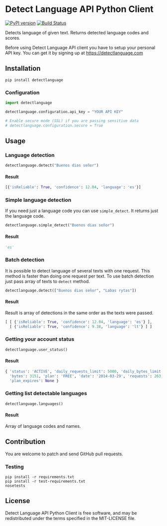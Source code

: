 Detect Language API Python Client
========

[![PyPI version](https://badge.fury.io/py/detectlanguage.svg)](https://badge.fury.io/py/detectlanguage)
[![Build Status](https://api.travis-ci.org/detectlanguage/detectlanguage-python.svg)](http://travis-ci.org/detectlanguage/detectlanguage-python)

Detects language of given text. Returns detected language codes and scores.

Before using Detect Language API client you have to setup your personal API key.
You can get it by signing up at https://detectlanguage.com

## Installation

```
pip install detectlanguage
```

### Configuration

```python
import detectlanguage

detectlanguage.configuration.api_key = "YOUR API KEY"

# Enable secure mode (SSL) if you are passing sensitive data
# detectlanguage.configuration.secure = True
```

## Usage

### Language detection

```python
detectlanguage.detect("Buenos dias señor")
```

#### Result

```python
[{'isReliable': True, 'confidence': 12.04, 'language': 'es'}]
```

### Simple language detection

If you need just a language code you can use `simple_detect`. It returns just the language code.

```python
detectlanguage.simple_detect("Buenos dias señor")
```

#### Result

```python
'es'
```

### Batch detection

It is possible to detect language of several texts with one request.
This method is faster than doing one request per text.
To use batch detection just pass array of texts to `detect` method.

```python
detectlanguage.detect(["Buenos dias señor", "Labas rytas"])
```

#### Result

Result is array of detections in the same order as the texts were passed.

```python
[ [ {'isReliable': True, 'confidence': 12.04, 'language': 'es'} ],
  [ {'isReliable': True, 'confidence': 9.38, 'language': 'lt'} ] ]
```

### Getting your account status

```python
detectlanguage.user_status()
```

#### Result

```python
{ 'status': 'ACTIVE', 'daily_requests_limit': 5000, 'daily_bytes_limit': 1048576,
  'bytes': 3151, 'plan': 'FREE', 'date': '2014-03-29', 'requests': 263,
  'plan_expires': None }
```

### Getting list detectable languages

```python
detectlanguage.languages()
```

#### Result

Array of language codes and names.

## Contribution

You are welcome to patch and send GitHub pull requests.

### Testing

    pip install -r requirements.txt
    pip install -r test-requirements.txt
    nosetests

## License

Detect Language API Python Client is free software, and may be redistributed under the terms specified in the MIT-LICENSE file.
